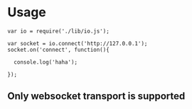 # Usage

    
    var io = require('./lib/io.js');
    
    var socket = io.connect('http://127.0.0.1');
    socket.on('connect', function(){
    
      console.log('haha');
    
    });

## Only websocket transport is supported